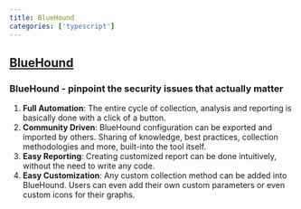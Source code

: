```yaml
---
title: BlueHound
categories: ['typescript']
---
```

## [BlueHound](https://github.com/zeronetworks/BlueHound)

### BlueHound - pinpoint the security issues that actually matter

1. **Full Automation**: The entire cycle of collection, analysis and reporting is basically done with a click of a button.
2. **Community Driven**: BlueHound configuration can be exported and imported by others. Sharing of knowledge, best practices, collection methodologies and more, built-into the tool itself.
3. **Easy Reporting**: Creating customized report can be done intuitively, without the need to write any code.
4. **Easy Customization**: Any custom collection method can be added into BlueHound. Users can even add their own custom parameters or even custom icons for their graphs.
